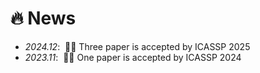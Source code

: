 # 🔥 News
- *2024.12*: &nbsp;🎉🎉 Three paper is accepted by ICASSP 2025
- *2023.11*: &nbsp;🎉🎉 One paper is accepted by ICASSP 2024